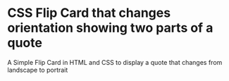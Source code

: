 # CSS Flip Card that changes orientation showing two parts of a quote
A Simple Flip Card in HTML and CSS to display a quote that changes from landscape to portrait